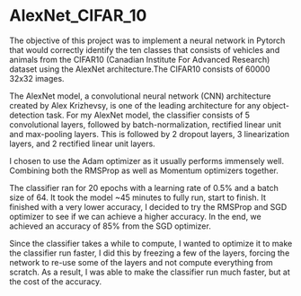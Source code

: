 # AlexNet_CIFAR_10

The objective of this project was to implement a neural network in Pytorch that
would correctly identify the ten classes that consists of vehicles and animals
from the CIFAR10 (Canadian Institute For Advanced Research) 
dataset using the AlexNet architecture.The CIFAR10 consists of 60000 32x32 
images.

The AlexNet model, a convolutional neural network (CNN) architecture created by
Alex Krizhevsy, is one of the leading architecture for any object-detection task.
For my AlexNet model, the classifier consists of 5 convolutional layers, followed by 
batch-normalization, rectified linear unit and max-pooling layers. This is followed
by 2 dropout layers, 3 linearization layers, and 2 rectified linear unit layers.

I chosen to use the Adam optimizer as it usually performs immensely well. Combining 
both the RMSProp as well as Momentum optimizers together. 

The classifier ran for 20 epochs with a learning rate of 0.5% and a batch size of 64.
It took the model ~45 minutes to fully run, start to finish. It finished with a
very lower accuracy, I decided to try the RMSProp and SGD optimizer to see if we
can achieve a higher accuracy. In the end, we achieved an accuracy of 85% from 
the SGD optimizer.

Since the classifier takes a while to compute, I wanted to optimize it to make the
classifier run faster, I did this by freezing a few of the layers, forcing the 
network to re-use some of the layers and not compute everything from scratch. 
As a result, I was able to make the classifier run much faster, but at the cost
of the accuracy. 



